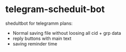# telegram-scheduit-bot
shedultbot for telegramm
plans:
-  Normal saving file without loosing all cid + grp data
-  reply buttons with main text
-  saving reminder time  

